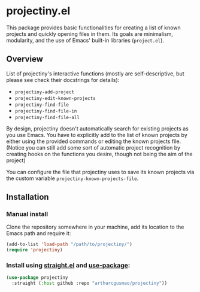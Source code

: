 # projectiny.el

This package provides basic functionalities for creating a list of known
projects and quickly opening files in them. Its goals are minimalism,
modularity, and the use of Emacs' built-in libraries (`project.el`).

## Overview

List of projectiny's interactive functions (mostly are self-descriptive, but
please see check their docstrings for details):

- `projectiny-add-project`
- `projectiny-edit-known-projects`
- `projectiny-find-file`
- `projectiny-find-file-in`
- `projectiny-find-file-all`

By design, projectiny doesn't automatically search for existing projects as you
use Emacs. You have to explicitly add to the list of known projects by either
using the provided commands or editing the known projects file. (Notice you can
still add some sort of automatic project recognition by creating hooks on the
functions you desire, though not being the aim of the project)

You can configure the file that projectiny uses to save its known projects via
the custom variable `projectiny-known-projects-file`.

## Installation

### Manual install

Clone the repository somewhere in your machine, add its location to the Emacs
path and require it:

```lisp
(add-to-list 'load-path "/path/to/projectiny/")
(require 'projectiny)
```

### Install using [straight.el](https://github.com/raxod502/straight.el) and [use-package](https://github.com/jwiegley/use-package):

```lisp
(use-package projectiny
  :straight (:host github :repo "arthurcgusmao/projectiny"))
```
